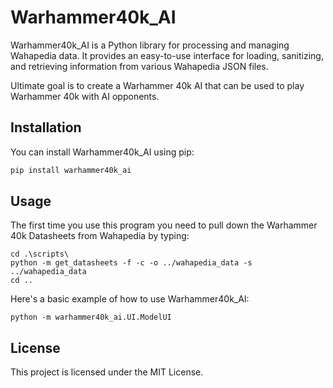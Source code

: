 # Warhammer40k_AI

Warhammer40k_AI is a Python library for processing and managing Wahapedia data. It provides an easy-to-use interface for loading, sanitizing, and retrieving information from various Wahapedia JSON files.

Ultimate goal is to create a Warhammer 40k AI that can be used to play Warhammer 40k with AI opponents.

## Installation

You can install Warhammer40k_AI using pip:

```bash
pip install warhammer40k_ai
```

## Usage

The first time you use this program you need to pull down the Warhammer 40k Datasheets from Wahapedia by typing:

```
cd .\scripts\
python -m get_datasheets -f -c -o ../wahapedia_data -s ../wahapedia_data
cd ..
```

Here's a basic example of how to use Warhammer40k_AI:

```
python -m warhammer40k_ai.UI.ModelUI
```

## License

This project is licensed under the MIT License.